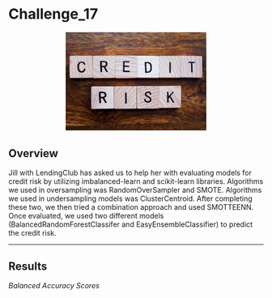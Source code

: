# Challenge_17


<p align="center" width="100%">
    <img width="55%" src="https://github.com/LindsayTeeters/Challenge_17/blob/main/Resources/CreditRiskTiles.png">
</p>


## Overview

Jill with LendingClub has asked us to help her with evaluating models for credit risk by utilizing imbalanced-learn and scikit-learn libraries. Algorithms we used in oversampling was RandomOverSampler and SMOTE. Algorithms we used in undersampling models was ClusterCentroid. After completing these two, we then tried a combination approach and used SMOTTEENN. Once evaluated, we used two different models (BalancedRandomForestClassifer and EasyEnsembleClassifier) to predict the credit risk.

----------------------------------------------------------------

## Results
<i> Balanced Accuracy Scores </i>

